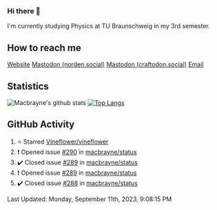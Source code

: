 ### Hi there 👋
I'm currently studying Physics at TU Braunschweig in my 3rd semester.

## How to reach me
[Website](https://florentin-schleuss.de)
<a rel="me" href="https://norden.social/@florentin">Mastodon (norden.social)</a>
<a rel="me" href="https://craftodon.social/@frodolon">Mastodon (craftodon.social)</a>
[Email](mailto:hello@macbrayne.de)

## Statistics
![Macbrayne's github stats](https://github-readme-stats.vercel.app/api?username=macbrayne&count_private=true&show_icons=true&hide_rank=true&custom_title=macbrayne's%20GitHub%20Stats)
[![Top Langs](https://github-readme-stats.vercel.app/api/top-langs/?username=macbrayne&exclude_repo=liftron&layout=compact)](https://github.com/anuraghazra/github-readme-stats)
## GitHub Activity

<!--RECENT_ACTIVITY:start-->
1. ⭐ Starred [Vineflower/vineflower](https://github.com/Vineflower/vineflower)
2. ❗️ Opened issue [#290](https://github.com/macbrayne/status/issues/290) in [macbrayne/status](https://github.com/macbrayne/status)
3. ✔️ Closed issue [#289](https://github.com/macbrayne/status/issues/289) in [macbrayne/status](https://github.com/macbrayne/status)
4. ❗️ Opened issue [#289](https://github.com/macbrayne/status/issues/289) in [macbrayne/status](https://github.com/macbrayne/status)
5. ✔️ Closed issue [#288](https://github.com/macbrayne/status/issues/288) in [macbrayne/status](https://github.com/macbrayne/status)
<!--RECENT_ACTIVITY:end-->

<!--RECENT_ACTIVITY:last_update-->
Last Updated: Monday, September 11th, 2023, 9:08:15 PM
<!--RECENT_ACTIVITY:last_update_end-->


<!--
**macbrayne/macbrayne** is a ✨ _special_ ✨ repository because its `README.md` (this file) appears on your GitHub profile.

Here are some ideas to get you started:

- 🔭 I’m currently working on ...
- 🌱 I’m currently learning ...
- 👯 I’m looking to collaborate on ...
- 🤔 I’m looking for help with ...
- 💬 Ask me about ...
- 📫 How to reach me: ...
- 😄 Pronouns: ...
- ⚡ Fun fact: ...
-->
